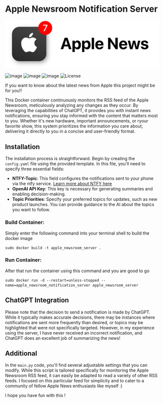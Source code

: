 # Apple Newsroom Notification Server

![Logo](./Apple_ANNS_fulllogo.webp)

![image](https://img.shields.io/badge/ChatGPT-74aa9c?style=for-the-badge&logo=openai&logoColor=white)
![image](https://img.shields.io/badge/Python-FFD43B?style=for-the-badge&logo=python&logoColor=blue)
![image](https://img.shields.io/badge/Docker-2CA5E0?style=for-the-badge&logo=docker&logoColor=white)
![License](https://img.shields.io/badge/license-MIT-blue)

If you want to know about the latest news from Apple this project might be for you!!

This Docker container continuously monitors the RSS feed of the Apple Newsroom, meticulously analyzing any changes as they occur. By leveraging the capabilities of ChatGPT, it provides you with instant news notifications, ensuring you stay informed with the content that matters most to you. Whether it's new hardware, important announcements, or ryour favorite show, this system prioritizes the information you care about, delivering it directly to you in a concise and user-friendly format.

## Installation

The installation process is straightforward. Begin by creating the `config.yaml` file using the provided template. In this file, you'll need to specify three essential fields:

- **NTFY-Topic**: This field configures the notifications sent to your phone via the ntfy service. [Learn more about NTFY here](https://ntfy.sh)
- **OpenAI API Key**: This key is necessary for generating summaries and enabling decision-making.
- **Topic Priorities**: Specify your preferred topics for updates, such as new product launches. You can provide guidance to the AI about the topics you want to follow.


### Build Container:

Simply enter the following command into your terminal shell to build the docker image

```shell
sudo docker build -t apple_newsroom_server .
```

### Run Container:

After that run the container using this command and you are good to go

```shell
sudo docker run -d --restart=unless-stopped --name=apple_newsroom_notification_server apple_newsroom_server 
```

## ChatGPT Integration

Please note that the decision to send a notification is made by ChatGPT. While it typically makes accurate decisions, there may be instances where notifications are sent more frequently than desired, or topics may be highlighted that were not specifically targeted. However, in my experience using the server, I have never received an incorrect notification, and ChatGPT does an excellent job of summarizing the news!

## Additional

In the `main.py` code, you'll find several adjustable settings that you can modify. While this script is tailored specifically for monitoring the Apple Newsroom RSS feed, it can easily be adapted to read a variety of other RSS feeds. I focused on this particular feed for simplicity and to cater to a community of fellow Apple News enthusiasts like myself :)

I hope you have fun with this !